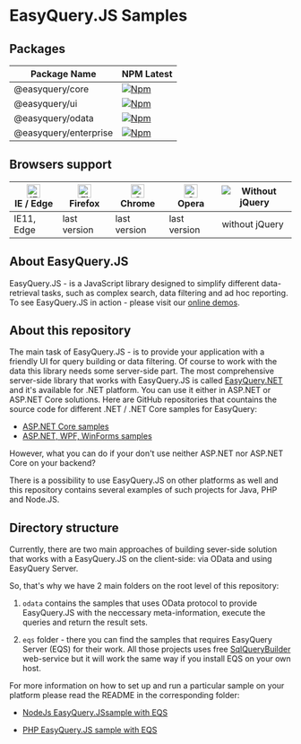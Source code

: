 # EasyQuery.JS Samples

## Packages
|Package Name|NPM Latest|
|---|---|
|@easyquery/core|[![Npm](https://img.shields.io/npm/v/@easyquery/core/latest)](https://www.npmjs.com/package/@easyquery/core)|
|@easyquery/ui|[![Npm](https://img.shields.io/npm/v/@easyquery/ui/latest)](https://www.npmjs.com/package/@easyquery/ui)|
|@easyquery/odata|[![Npm](https://img.shields.io/npm/v/@easyquery/odata/latest)](https://www.npmjs.com/package/@easyquery/odata)|
|@easyquery/enterprise|[![Npm](https://img.shields.io/npm/v/@easyquery/enterprise/latest)](https://www.npmjs.com/package/@easyquery/enterprise)|

## Browsers support

| [<img src="https://raw.githubusercontent.com/alrra/browser-logos/master/src/edge/edge_48x48.png" alt="IE / Edge" width="24px" height="24px" />](http://godban.github.io/browsers-support-badges/)</br>IE / Edge | [<img src="https://raw.githubusercontent.com/alrra/browser-logos/master/src/firefox/firefox_48x48.png" alt="Firefox" width="24px" height="24px" />](http://godban.github.io/browsers-support-badges/)</br>Firefox | [<img src="https://raw.githubusercontent.com/alrra/browser-logos/master/src/chrome/chrome_48x48.png" alt="Chrome" width="24px" height="24px" />](http://godban.github.io/browsers-support-badges/)</br>Chrome | [<img src="https://raw.githubusercontent.com/alrra/browser-logos/master/src/opera/opera_48x48.png" alt="Opera" width="24px" height="24px" />](http://godban.github.io/browsers-support-badges/)</br>Opera | ![Without jQuery](https://i.ibb.co/ZKSGMjt/no-jquery-logo.jpg)
| --------- | --------- | --------- | --------- | --------- |
| IE11, Edge| last version| last version| last version | without jQuery |

## About EasyQuery.JS

EasyQuery.JS - is a JavaScript library designed to simplify different data-retrieval tasks, such as complex search, data filtering and ad hoc reporting. To see EasyQuery.JS in action - please visit our [online demos](https://korzh.com/demo/easyquery-asp-net-core-razor).

## About this repository

The main task of EasyQuery.JS - is to provide your application with a friendly UI for query building or data filtering. Of course to work with the data this library needs some server-side part. The most comprehensive server-side library that works with EasyQuery.JS is called [EasyQuery.NET](https://korzh.com/easyquery) and it's available for .NET platform. You can use it either in ASP.NET or ASP.NET Core solutions. Here are GitHub repositories that countains the source code for different .NET / .NET Core samples for EasyQuery:

* [ASP.NET Core samples](https://github.com/easyquery/AspNetCoreSamples)
* [ASP.NET, WPF, WinForms samples](https://github.com/easyquery/Net4Samples)

However, what you can do if your don't use neither ASP.NET nor ASP.NET Core on your backend?

There is a possibility to use EasyQuery.JS on other platforms as well and this repository contains several examples of such projects for Java, PHP and Node.JS.

## Directory structure

Currently, there are two main approaches of building sever-side solution that works with a EasyQuery.JS on the client-side: via OData and using EasyQuery Server.

So, that's why we have 2 main folders on the root level of this repository:

1. `odata` contains the samples that uses OData protocol to provide EasyQuery.JS with the neccessary meta-information, execute the queries and return the result sets.

2. `eqs` folder - there you can find the samples that requires EasyQuery Server (EQS) for their work. All those projects uses free [SqlQueryBuilder](http://sqlquerybuilder.com) web-service but it will work the same way if you install EQS on your own host.

For more information on how to set up and run a particular sample on your platform please read the README in the corresponding folder:

* [NodeJs EasyQuery.JSsample with EQS](https://github.com/easyquery/Samples/tree/master/eqs/NodeJS)

* [PHP EasyQuery.JS sample with EQS](https://github.com/easyquery/Samples/tree/master/eqs/NodeJS)

